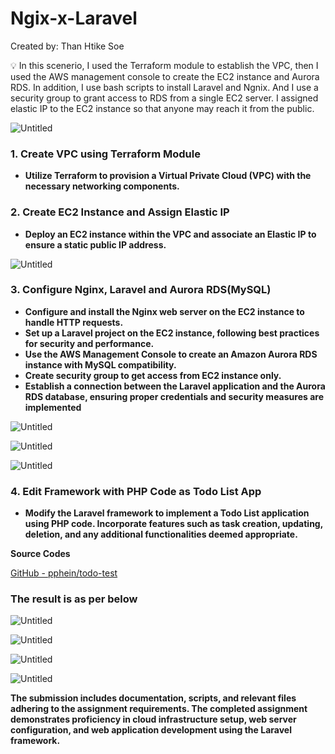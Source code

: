 # Ngix-x-Laravel
Created by: Than Htike Soe

<aside>
💡 In this scenerio, I used the Terraform module to establish the VPC, then I used the AWS management console to create the EC2 instance and Aurora RDS. In addition, I use bash scripts to install Laravel and Ngnix. And I use a security group to grant access to RDS from a single EC2 server. I assigned elastic IP to the EC2 instance so that anyone may reach it from the public.

</aside>

![Untitled](Assginmet%20for%20Devops%20Trainee%20e0bf24b8f3984282bd3438b66960b62c/Untitled.png)

### 1. **Create VPC using Terraform Module**

- **Utilize Terraform to provision a Virtual Private Cloud (VPC) with the necessary networking components.**

### 2. **Create EC2 Instance and Assign Elastic IP**

- **Deploy an EC2 instance within the VPC and associate an Elastic IP to ensure a static public IP address.**

![Untitled](Assginmet%20for%20Devops%20Trainee%20e0bf24b8f3984282bd3438b66960b62c/Untitled%201.png)

### 3. Configure Nginx, Laravel and Aurora RDS(MySQL)

- **Configure and install the Nginx web server on the EC2 instance to handle HTTP requests.**
- **Set up a Laravel project on the EC2 instance, following best practices for security and performance.**
- **Use the AWS Management Console to create an Amazon Aurora RDS instance with MySQL compatibility.**
- ****************Create security group to get access from EC2 instance only.****************
- **Establish a connection between the Laravel application and the Aurora RDS database, ensuring proper credentials and security measures are implemented**

![Untitled](Assginmet%20for%20Devops%20Trainee%20e0bf24b8f3984282bd3438b66960b62c/Untitled%202.png)

![Untitled](Assginmet%20for%20Devops%20Trainee%20e0bf24b8f3984282bd3438b66960b62c/Untitled%203.png)

![Untitled](Assginmet%20for%20Devops%20Trainee%20e0bf24b8f3984282bd3438b66960b62c/Untitled%204.png)

### 4. **Edit Framework with PHP Code as Todo List App**

- **Modify the Laravel framework to implement a Todo List application using PHP code. Incorporate features such as task creation, updating, deletion, and any additional functionalities deemed appropriate.**

************************Source Codes************************

[GitHub - pphein/todo-test](https://github.com/pphein/todo-test.git)

### The result is as per below

![Untitled](Assginmet%20for%20Devops%20Trainee%20e0bf24b8f3984282bd3438b66960b62c/Untitled%205.png)

![Untitled](Assginmet%20for%20Devops%20Trainee%20e0bf24b8f3984282bd3438b66960b62c/Untitled%206.png)

![Untitled](Assginmet%20for%20Devops%20Trainee%20e0bf24b8f3984282bd3438b66960b62c/Untitled%207.png)

![Untitled](Assginmet%20for%20Devops%20Trainee%20e0bf24b8f3984282bd3438b66960b62c/Untitled%208.png)

**The submission includes documentation, scripts, and relevant files adhering to the assignment requirements. The completed assignment demonstrates proficiency in cloud infrastructure setup, web server configuration, and web application development using the Laravel framework.**